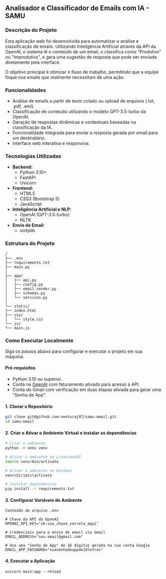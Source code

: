 ## Analisador e Classificador de Emails com IA - SAMU

### Descrição do Projeto

Esta aplicação web foi desenvolvida para automatizar a análise e classificação de emails. Utilizando Inteligência Artificial através da API da OpenAI, o sistema lê o conteúdo de um email, o classifica como "Produtivo" ou "Improdutivo", e gera uma sugestão de resposta que pode ser enviada diretamente pela interface.

O objetivo principal é otimizar o fluxo de trabalho, permitindo que a equipe foque nos emails que realmente necessitam de uma ação.

### Funcionalidades

- Análise de emails a partir de texto colado ou upload de arquivos (.txt, .pdf, .eml).
- Classificação de conteúdo utilizando o modelo GPT-3.5-turbo da OpenAI.
- Geração de respostas dinâmicas e contextuais baseadas na classificação da IA.
- Funcionalidade integrada para enviar a resposta gerada por email para um destinatário.
- Interface web interativa e responsiva.

### Tecnologias Utilizadas

- **Backend:**
  - Python 3.10+
  - FastAPI
  - Uvicorn
- **Frontend:**
  - HTML5
  - CSS3 (Bootstrap 5)
  - JavaScript
- **Inteligência Artificial e NLP:**
  - OpenAI (GPT-3.5-turbo)
  - NLTK
- **Envio de Email:**
  - smtplib

### Estrutura do Projeto
```
/
├── .env
├── requirements.txt
├── main.py
│
├── app/
│   ├── api.py
│   ├── config.py
│   ├── email_sender.py
│   ├── schemas.py
│   └── services.py
│
└── static/
├── index.html
├── css/
│   └── style.css
└── js/
└── main.js
```

### Como Executar Localmente

Siga os passos abaixo para configurar e executar o projeto em sua máquina.

#### Pré-requisitos

- Python 3.10 ou superior.
- Conta na [OpenAI](https://platform.openai.com/) com faturamento ativado para acesso à API.
- Conta do Gmail com verificação em duas etapas ativada para gerar uma "Senha de App".

#### 1. Clonar o Repositório

```bash
git clone git@github.com:venturaj97/samu-email.git
cd samu-email
```
#### 2. Criar e Ativar o Ambiente Virtual e instalar as dependências

```bash
# Criar o ambiente
python -m venv venv

# Ativar o ambiente no Linux/macOS
source venv/bin/activate

# Ativar o ambiente no Windows
venv\Scripts\activate

# Instalar dependencias
pip install -r requirements.txt

```



#### 3. Configurar Variáveis de Ambiente
```
Conteúdo do arquivo .env

# Chave da API da OpenAI
OPENAI_API_KEY="sk-sua_chave_secreta_aqui"

# Credenciais para o envio de email via Gmail
EMAIL_ADDRESS="seu.email@gmail.com"

# Use uma "Senha de App" de 16 dígitos gerada na sua conta Google
EMAIL_APP_PASSWORD="suasenhadeappde16letras"
```

#### 4. Executar a Aplicação
```
uvicorn main:app --reload
